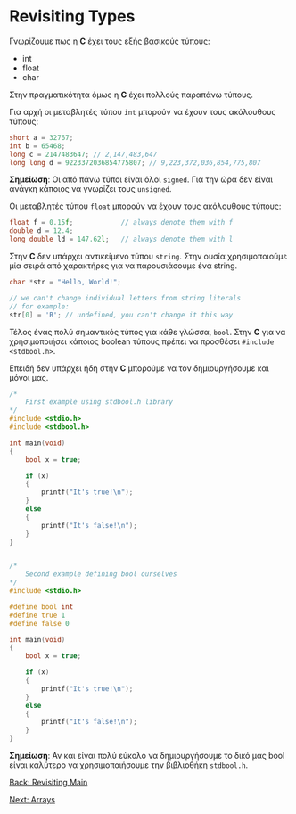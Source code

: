 # Revisiting Types

Γνωρίζουμε πως η **C** έχει τους εξής βασικούς τύπους:

* int
* float
* char

Στην πραγματικότητα όμως η **C** έχει πολλούς παραπάνω τύπους.

Για αρχή οι μεταβλητές τύπου `int` μπορούν να έχουν τους ακόλουθους τύπους:

```C
short a = 32767;
int b = 65468;
long c = 2147483647; // 2,147,483,647
long long d = 9223372036854775807; // 9,223,372,036,854,775,807
```

**Σημείωση**: Οι από πάνω τύποι είναι όλοι `signed`. Για την ώρα δεν είναι ανάγκη κάποιος να γνωρίζει τους `unsigned`.

Οι μεταβλητές τύπου `float` μπορούν να έχουν τους ακόλουθους τύπους:

```C
float f = 0.15f;            // always denote them with f
double d = 12.4;
long double ld = 147.62l;   // always denote them with l
```

Στην **C** δεν υπάρχει αντικείμενο τύπου `string`. Στην ουσία χρησιμοποιούμε μία σειρά από χαρακτήρες για να παρουσιάσουμε ένα string.

```C
char *str = "Hello, World!";

// we can't change individual letters from string literals
// for example:
str[0] = 'B'; // undefined, you can't change it this way
```
Τέλος ένας πολύ σημαντικός τύπος για κάθε γλώσσα, `bool`. Στην **C** για να χρησιμοποιήσει κάποιος boolean τύπους πρέπει να προσθέσει `#include <stdbool.h>`.

Επειδή δεν υπάρχει ήδη στην **C** μπορούμε να τον δημιουργήσουμε και μόνοι μας.

```C
/*
    First example using stdbool.h library
*/
#include <stdio.h>
#include <stdbool.h>

int main(void)
{
    bool x = true;

    if (x)
    {
        printf("It's true!\n");
    }
    else
    {
        printf("It's false!\n");
    }
}


/*
    Second example defining bool ourselves
*/
#include <stdio.h>

#define bool int
#define true 1
#define false 0

int main(void)
{
    bool x = true;

    if (x)
    {
        printf("It's true!\n");
    }
    else
    {
        printf("It's false!\n");
    }
}

```
**Σημείωση**: Αν και είναι πολύ εύκολο να δημιουργήσουμε το δικό μας bool είναι καλύτερο να χρησιμοποιήσουμε την βιβλιοθήκη `stdbool.h`.

[Back: Revisiting Main](https://github.com/unipi-projects/extras/blob/main/Languages/C/RevisitingMain/README.md)

[Next: Arrays](https://github.com/unipi-projects/extras/blob/main/Languages/C/Arrays/README.md)
